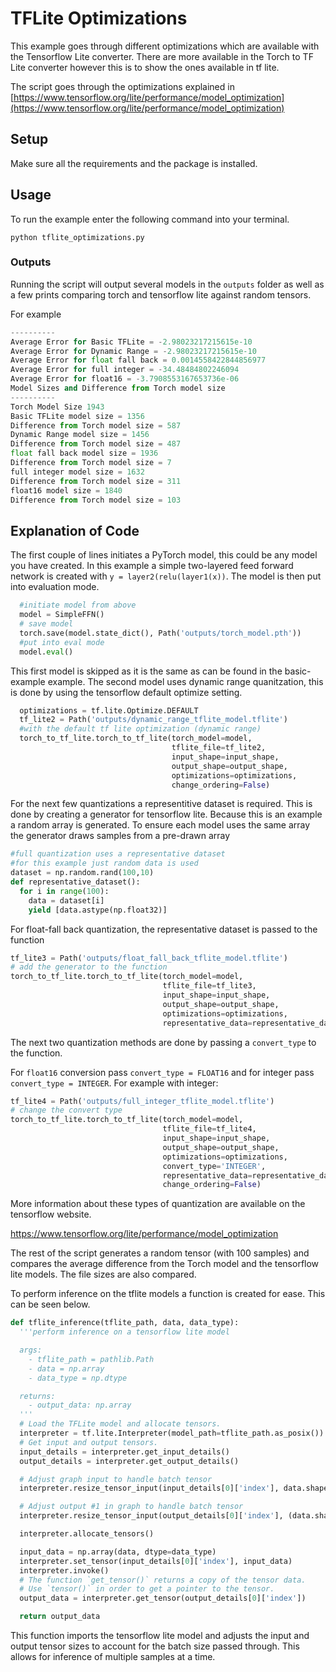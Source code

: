 # TFLite Optimizations

This example goes through different optimizations which are available with the
Tensorflow Lite converter. There are more available in the Torch to TF Lite
converter however this is to show the ones available in tf lite.

The script goes through the optimizations explained in
[https://www.tensorflow.org/lite/performance/model_optimization](https://www.tensorflow.org/lite/performance/model_optimization)


## Setup

Make sure all the requirements and the package is installed.

## Usage
To run the example enter the following command into your terminal.

```
python tflite_optimizations.py
```

### Outputs

Running the script will output several models in the `outputs` folder as well
as a few prints comparing torch and tensorflow lite against random tensors.

For example

```python
----------
Average Error for Basic TFLite = -2.98023217215615e-10
Average Error for Dynamic Range = -2.98023217215615e-10
Average Error for float fall back = 0.0014558422844856977
Average Error for full integer = -34.48484802246094
Average Error for float16 = -3.7908553167653736e-06
Model Sizes and Difference from Torch model size
----------
Torch Model Size 1943
Basic TFLite model size = 1356
Difference from Torch model size = 587
Dynamic Range model size = 1456
Difference from Torch model size = 487
float fall back model size = 1936
Difference from Torch model size = 7
full integer model size = 1632
Difference from Torch model size = 311
float16 model size = 1840
Difference from Torch model size = 103
```

## Explanation of Code

The first couple of lines initiates a PyTorch model, this could be any model
you have created. In this example a simple two-layered feed forward network
is created with `y = layer2(relu(layer1(x))`.
The model is then put into evaluation mode.

```python
  #initiate model from above
  model = SimpleFFN()
  # save model
  torch.save(model.state_dict(), Path('outputs/torch_model.pth'))
  #put into eval mode
  model.eval()
```

This first model is skipped as it is the same as can be found in the
basic-example example. The second model uses dynamic range quanitzation, this
is done by using the tensorflow default optimize setting.

```python
  optimizations = tf.lite.Optimize.DEFAULT
  tf_lite2 = Path('outputs/dynamic_range_tflite_model.tflite')
  #with the default tf lite optimization (dynamic range)
  torch_to_tf_lite.torch_to_tf_lite(torch_model=model,
                                    tflite_file=tf_lite2,
                                    input_shape=input_shape,
                                    output_shape=output_shape,
                                    optimizations=optimizations,
                                    change_ordering=False)
```

For the next few quantizations a representitive dataset is required. This is
done by creating a generator for tensorflow lite. Because this is an example
a random array is generated. To ensure each model uses the same array the
generator draws samples from a pre-drawn array

```python
#full quantization uses a representative dataset
#for this example just random data is used
dataset = np.random.rand(100,10)
def representative_dataset():
  for i in range(100):
    data = dataset[i]
    yield [data.astype(np.float32)]
```

For float-fall back quantization, the representative dataset is passed to the
function

```python
tf_lite3 = Path('outputs/float_fall_back_tflite_model.tflite')
# add the generator to the function
torch_to_tf_lite.torch_to_tf_lite(torch_model=model,
                                  tflite_file=tf_lite3,
                                  input_shape=input_shape,
                                  output_shape=output_shape,
                                  optimizations=optimizations,
                                  representative_data=representative_dataset,                                    change_ordering=False)
```

The next two quantization methods are done by passing a `convert_type` to the
function.

For `float16` conversion pass `convert_type = FLOAT16` and for integer pass
`convert_type = INTEGER`. For example with integer:

```python
tf_lite4 = Path('outputs/full_integer_tflite_model.tflite')
# change the convert type
torch_to_tf_lite.torch_to_tf_lite(torch_model=model,
                                  tflite_file=tf_lite4,
                                  input_shape=input_shape,
                                  output_shape=output_shape,
                                  optimizations=optimizations,
                                  convert_type='INTEGER',
                                  representative_data=representative_dataset,
                                  change_ordering=False)
```

More information about these types of quantization are available on the
tensorflow website.

https://www.tensorflow.org/lite/performance/model_optimization

The rest of the script generates a random tensor (with 100 samples) and
compares the average difference from the Torch model and the tensorflow lite
models. The file sizes are also compared.

To perform inference on the tflite models a function is created for ease. This
can be seen below.

```python
def tflite_inference(tflite_path, data, data_type):
  '''perform inference on a tensorflow lite model

  args:
    - tflite_path = pathlib.Path
    - data = np.array
    - data_type = np.dtype

  returns:
    - output_data: np.array
  '''
  # Load the TFLite model and allocate tensors.
  interpreter = tf.lite.Interpreter(model_path=tflite_path.as_posix())
  # Get input and output tensors.
  input_details = interpreter.get_input_details()
  output_details = interpreter.get_output_details()

  # Adjust graph input to handle batch tensor
  interpreter.resize_tensor_input(input_details[0]['index'], data.shape)

  # Adjust output #1 in graph to handle batch tensor
  interpreter.resize_tensor_input(output_details[0]['index'], (data.shape[0], 1))

  interpreter.allocate_tensors()

  input_data = np.array(data, dtype=data_type)
  interpreter.set_tensor(input_details[0]['index'], input_data)
  interpreter.invoke()
  # The function `get_tensor()` returns a copy of the tensor data.
  # Use `tensor()` in order to get a pointer to the tensor.
  output_data = interpreter.get_tensor(output_details[0]['index'])

  return output_data
```

This function imports the tensorflow lite model and adjusts the input and output
 tensor sizes to account for the batch size passed through. This allows for
 inference of multiple samples at a time.
